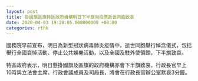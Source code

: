 ```yaml
---
layout: post
title: 掛國旗區旗特區政府機構明日下半旗向疫情逝世同胞致哀
date: 2020-04-03 19:28:05.000000000 +08:00
categories: rthk
---
```


國務院早前宣布，明日為新型冠狀病毒肺炎疫情中，逝世同胞舉行悼念儀式，包括舉行全國哀悼活動、停止公共娛樂活動，以及全國及駐外使領館，下半旗致哀。

特區政府表示，明日懸掛國旗及區旗的政府機構亦會下半旗致哀，行政長官早上10時與立法會主席、行政會議成員及司局長，將會在行政長官辦公室默哀3分鐘。
